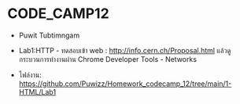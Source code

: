 # CODE_CAMP12
- Puwit Tubtimngam

- Lab1:HTTP - ทดสอบเข้า web : http://info.cern.ch/Proposal.html แล้วดูกระบวนการทำงานผ่าน Chrome Developer Tools - Networks

- ไฟล์งาน: https://github.com/Puwizz/Homework_codecamp_12/tree/main/1-HTML/Lab1
